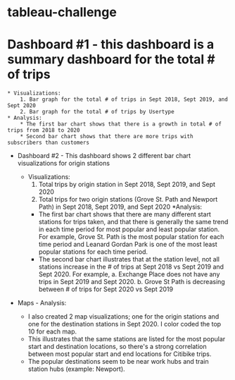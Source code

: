 # tableau-challenge 

# Dashboard #1 - this dashboard is a summary dashboard for the total # of trips
	* Visualizations: 
		1. Bar graph for the total # of trips in Sept 2018, Sept 2019, and Sept 2020
		2. Bar graph for the total # of trips by Usertype	
	* Analysis:
		* The first bar chart shows that there is a growth in total # of trips from 2018 to 2020 
		* Second bar chart shows that there are more trips with subscribers than customers

* Dashboard #2 - This dashboard shows 2 different bar chart visualizations for origin stations
	* Visualizations:
		1. Total trips by origin station in Sept 2018, Sept 2019, and Sept 2020
		2. Total trips for two origin stations (Grove St. Path and Newport Path) in Sept 2018, Sept 2019, and Sept 2020
	*Analysis:
		* The first bar chart shows that there are many different start stations for trips taken, 
		and that there is generally the same trend in each time period for most popular and least popular station.
		For example, Grove St. Path is the most popular station for each time period and 
		Leanard Gordan Park is one of the most least popular stations for each time period. 
		* The second bar chart illustrates that at the station level, not all stations increase in the # of trips at Sept 2018 vs Sept 2019 
		and Sept 2020. For example, 
			a. Exchange Place does not have any trips in Sept 2019 and Sept 2020.
			b. Grove St Path is decreasing between # of trips for Sept 2020 vs Sept 2019

* Maps - Analysis: 
	* I also created 2 map visualizations; one for the origin stations and one for the destination stations in Sept 2020. I color coded the top 10 for each map.
	* This illustrates that the same stations are listed for the most popular start and destination locations, 
	so there's a strong correlation between most popular start and end locations for Citibike trips.
	* The popular destinations seem to be near work hubs and train station hubs (example: Newport).
		